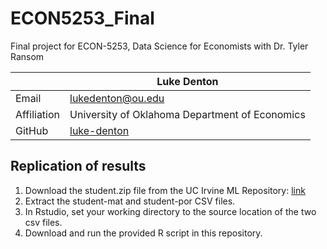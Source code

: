 # ECON5253_Final
Final project for ECON-5253, Data Science for Economists with Dr. Tyler Ransom

|  | Luke Denton |
|--------------|--------------------------------------------------------------|
| Email | [lukedenton@ou.edu](mailto:lukedenton@ou.edu) |
| Affiliation | University of Oklahoma Department of Economics|
| GitHub | [luke-denton](https://github.com/luke-denton) |

## Replication of results ##

1. Download the student.zip file from the UC Irvine ML Repository: [link](https://archive.ics.uci.edu/ml/machine-learning-databases/00320/)
2. Extract the student-mat and student-por CSV files.
3. In Rstudio, set your working directory to the source location of the two csv files.
4. Download and run the provided R script in this repository.
